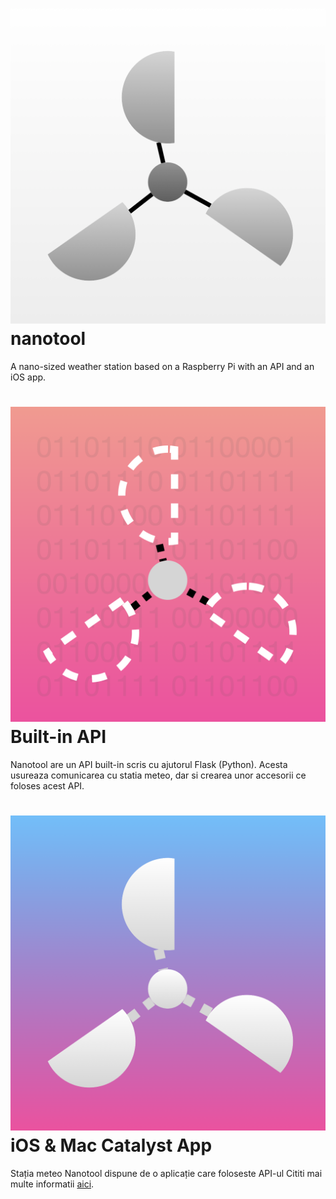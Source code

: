 # ![Nanotool logo](/repoAssets/nanotool.png) nanotool
A nano-sized weather station based on a Raspberry Pi with an API and an iOS app.

# ![Nanotool API logo](/repoAssets/nanotoolAPI.png) Built-in API
Nanotool are un API built-in scris cu ajutorul Flask (Python). Acesta usureaza comunicarea cu statia meteo, dar si crearea unor accesorii ce foloses acest API.

# ![Nanotool App logo](/repoAssets/nanotoolApp.png) iOS & Mac Catalyst App
Stația meteo Nanotool dispune de o aplicație care foloseste API-ul
Cititi mai multe informatii [aici](https://github.com/iCMDgithub/nanotool/blob/main/app/info.md).
